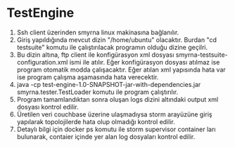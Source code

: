 # TestEngine

1. Ssh client üzerinden smyrna linux makinasına bağlanılır.
2. Giriş yapıldığında mevcut dizin "/home/ubuntu" olacaktır. Burdan "cd testsuite" komutu ile çalıştırılacak programın olduğu dizine geçilri.
3. Bu dizin altına, ftp client ile konfigürasyon xml dosyası smyrna-testsuite-configuration.xml ismi ile atılır. Eğer konfigürasyon dosyası atılmaz ise program otomatik modda çalışacaktır. Eğer atılan xml yapısında hata var ise program çalışma aşamasında hata verecektir.
4. java -cp test-engine-1.0-SNAPSHOT-jar-with-dependencies.jar smyrna.tester.TestLoader komutu ile program çalıştırılır.
5. Program tamamlandıktan sonra oluşan logs dizini altındaki output xml dosyası kontrol edilir.
6. Üretilen veri couchbase üzerine ulaşmadıysa storm arayüzüne giriş yapılarak topolojilerde hata olup olmadığı kontrol edilir.
7. Detaylı bilgi için docker ps komutu ile storm supervisor container ları bulunarak, contaier içinde yer alan log dosyaları kontrol edilir.
